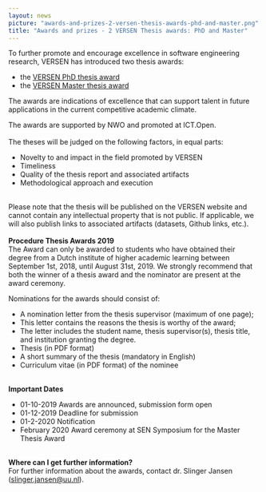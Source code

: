 ```yaml
---
layout: news
picture: "awards-and-prizes-2-versen-thesis-awards-phd-and-master.png"
title: "Awards and prizes - 2 VERSEN Thesis awards: PhD and Master"
---
```


<p>To further promote and encourage excellence in software engineering research, VERSEN has introduced two thesis awards:</p>

<ul>
	<li>the&nbsp;<a href="https://www.versen.nl/contents/phd-award">VERSEN PhD thesis award</a></li>
	<li>the&nbsp;<a href="https://www.versen.nl/contents/master-thesis-award">VERSEN Master thesis award</a></li>
</ul>

<p>The awards are indications of excellence that can support talent in future applications in the current competitive academic climate.</p>

<p>The awards are supported by NWO and promoted at ICT.Open.<br />
&nbsp;<br />
The theses will be judged on the following factors, in equal parts:</p>

<ul>
	<li>Novelty to and impact in the field promoted by VERSEN</li>
	<li>Timeliness</li>
	<li>Quality of the thesis report and associated artifacts</li>
	<li>Methodological approach and execution</li>
</ul>

<p>&nbsp;<br />
Please note that the thesis will be published on the VERSEN website and cannot contain any intellectual property that is not public. If applicable, we will also publish links to associated artifacts (datasets, Github links, etc.).<br />
&nbsp;<br />
<strong>Procedure Thesis Awards 2019</strong><br />
The Award can only be awarded to students who have obtained their degree from a Dutch institute of higher academic learning between September 1st, 2018, until August 31st, 2019. We strongly recommend that both the winner of a thesis award and the nominator are present at the award ceremony.&nbsp;</p>

<p>Nominations for the awards should consist of:</p>

<ul>
	<li>A nomination letter from the thesis supervisor (maximum of one page);</li>
	<li>This letter contains the reasons the thesis is worthy of the award;</li>
	<li>The letter includes the student name, thesis supervisor(s), thesis title, and institution granting the degree.</li>
	<li>Thesis (in PDF format)</li>
	<li>A short summary of the thesis (mandatory in English)</li>
	<li>Curriculum vitae (in PDF format) of the nominee</li>
</ul>

<p>&nbsp;<br />
<strong>Important Dates</strong></p>

<ul>
	<li>01-10-2019 Awards are announced, submission form open</li>
	<li>01-12-2019 Deadline for submission</li>
	<li>01-2-2020 Notification</li>
	<li>February 2020 Award ceremony at SEN Symposium for the Master Thesis Award</li>
</ul>

<p>&nbsp;<br />
<strong>Where can I get further information?</strong><br />
For further information about the awards, contact dr. Slinger Jansen (<a href="mailto:slinger.jansen@uu.nl">slinger.jansen@uu.nl</a>).</p>

		